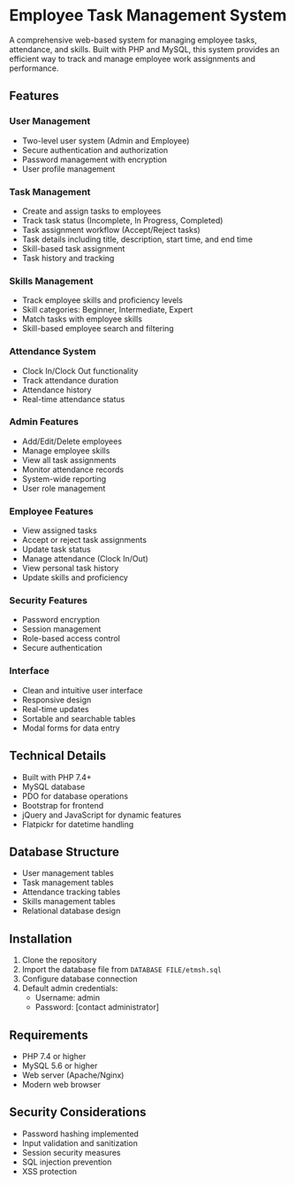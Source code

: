 # Employee Task Management System

A comprehensive web-based system for managing employee tasks, attendance, and skills. Built with PHP and MySQL, this system provides an efficient way to track and manage employee work assignments and performance.

## Features

### User Management

- Two-level user system (Admin and Employee)
- Secure authentication and authorization
- Password management with encryption
- User profile management

### Task Management

- Create and assign tasks to employees
- Track task status (Incomplete, In Progress, Completed)
- Task assignment workflow (Accept/Reject tasks)
- Task details including title, description, start time, and end time
- Skill-based task assignment
- Task history and tracking

### Skills Management

- Track employee skills and proficiency levels
- Skill categories: Beginner, Intermediate, Expert
- Match tasks with employee skills
- Skill-based employee search and filtering

### Attendance System

- Clock In/Clock Out functionality
- Track attendance duration
- Attendance history
- Real-time attendance status

### Admin Features

- Add/Edit/Delete employees
- Manage employee skills
- View all task assignments
- Monitor attendance records
- System-wide reporting
- User role management

### Employee Features

- View assigned tasks
- Accept or reject task assignments
- Update task status
- Manage attendance (Clock In/Out)
- View personal task history
- Update skills and proficiency

### Security Features

- Password encryption
- Session management
- Role-based access control
- Secure authentication

### Interface

- Clean and intuitive user interface
- Responsive design
- Real-time updates
- Sortable and searchable tables
- Modal forms for data entry

## Technical Details

- Built with PHP 7.4+
- MySQL database
- PDO for database operations
- Bootstrap for frontend
- jQuery and JavaScript for dynamic features
- Flatpickr for datetime handling

## Database Structure

- User management tables
- Task management tables
- Attendance tracking tables
- Skills management tables
- Relational database design

## Installation

1. Clone the repository
2. Import the database file from `DATABASE FILE/etmsh.sql`
3. Configure database connection
4. Default admin credentials:
   - Username: admin
   - Password: [contact administrator]

## Requirements

- PHP 7.4 or higher
- MySQL 5.6 or higher
- Web server (Apache/Nginx)
- Modern web browser

## Security Considerations

- Password hashing implemented
- Input validation and sanitization
- Session security measures
- SQL injection prevention
- XSS protection
